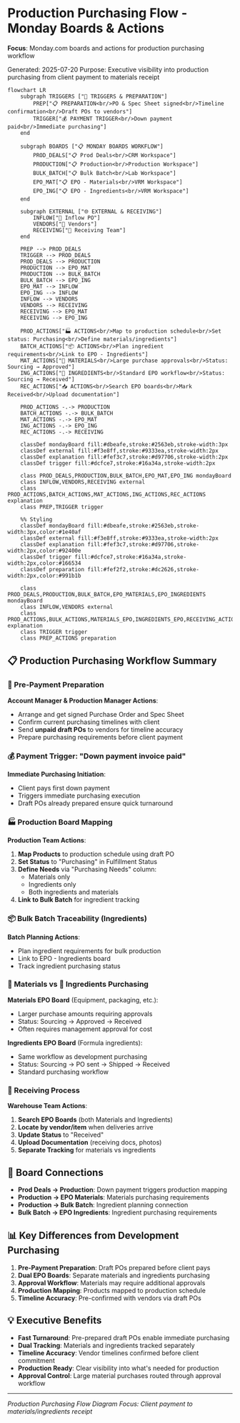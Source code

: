 # Production Purchasing Flow - Monday Boards & Actions

**Focus**: Monday.com boards and actions for production purchasing workflow

Generated: 2025-07-20
Purpose: Executive visibility into production purchasing from client payment to materials receipt

```mermaid
flowchart LR
    subgraph TRIGGERS ["🎯 TRIGGERS & PREPARATION"]
        PREP["📋 PREPARATION<br/>PO & Spec Sheet signed<br/>Timeline confirmation<br/>Draft POs to vendors"]
        TRIGGER["💰 PAYMENT TRIGGER<br/>Down payment paid<br/>Immediate purchasing"]
    end
    
    subgraph BOARDS ["📋 MONDAY BOARDS WORKFLOW"]
        PROD_DEALS["📋 Prod Deals<br/>CRM Workspace"]
        PRODUCTION["📋 Production<br/>Production Workspace"]
        BULK_BATCH["📋 Bulk Batch<br/>Lab Workspace"]
        EPO_MAT["📋 EPO - Materials<br/>VRM Workspace"]
        EPO_ING["📋 EPO - Ingredients<br/>VRM Workspace"]
    end
    
    subgraph EXTERNAL ["🌐 EXTERNAL & RECEIVING"]
        INFLOW["💸 Inflow PO"]
        VENDORS["🏪 Vendors"]
        RECEIVING["👥 Receiving Team"]
    end
    
    PREP --> PROD_DEALS
    TRIGGER --> PROD_DEALS
    PROD_DEALS --> PRODUCTION
    PRODUCTION --> EPO_MAT
    PRODUCTION --> BULK_BATCH
    BULK_BATCH --> EPO_ING
    EPO_MAT --> INFLOW
    EPO_ING --> INFLOW
    INFLOW --> VENDORS
    VENDORS --> RECEIVING
    RECEIVING --> EPO_MAT
    RECEIVING --> EPO_ING
    
    PROD_ACTIONS["🏭 ACTIONS<br/>Map to production schedule<br/>Set status: Purchasing<br/>Define materials/ingredients"]
    BATCH_ACTIONS["📦 ACTIONS<br/>Plan ingredient requirements<br/>Link to EPO - Ingredients"]
    MAT_ACTIONS["🔧 MATERIALS<br/>Large purchase approvals<br/>Status: Sourcing → Approved"]
    ING_ACTIONS["🧪 INGREDIENTS<br/>Standard EPO workflow<br/>Status: Sourcing → Received"]
    REC_ACTIONS["📥 ACTIONS<br/>Search EPO boards<br/>Mark Received<br/>Upload documentation"]
    
    PROD_ACTIONS -.-> PRODUCTION
    BATCH_ACTIONS -.-> BULK_BATCH
    MAT_ACTIONS -.-> EPO_MAT
    ING_ACTIONS -.-> EPO_ING
    REC_ACTIONS -.-> RECEIVING
    
    classDef mondayBoard fill:#dbeafe,stroke:#2563eb,stroke-width:3px
    classDef external fill:#f3e8ff,stroke:#9333ea,stroke-width:2px
    classDef explanation fill:#fef3c7,stroke:#d97706,stroke-width:2px
    classDef trigger fill:#dcfce7,stroke:#16a34a,stroke-width:2px
    
    class PROD_DEALS,PRODUCTION,BULK_BATCH,EPO_MAT,EPO_ING mondayBoard
    class INFLOW,VENDORS,RECEIVING external
    class PROD_ACTIONS,BATCH_ACTIONS,MAT_ACTIONS,ING_ACTIONS,REC_ACTIONS explanation
    class PREP,TRIGGER trigger
    
    %% Styling
    classDef mondayBoard fill:#dbeafe,stroke:#2563eb,stroke-width:3px,color:#1e40af
    classDef external fill:#f3e8ff,stroke:#9333ea,stroke-width:2px
    classDef explanation fill:#fef3c7,stroke:#d97706,stroke-width:2px,color:#92400e
    classDef trigger fill:#dcfce7,stroke:#16a34a,stroke-width:2px,color:#166534
    classDef preparation fill:#fef2f2,stroke:#dc2626,stroke-width:2px,color:#991b1b
    
    class PROD_DEALS,PRODUCTION,BULK_BATCH,EPO_MATERIALS,EPO_INGREDIENTS mondayBoard
    class INFLOW,VENDORS external
    class PROD_ACTIONS,BULK_ACTIONS,MATERIALS_EPO,INGREDIENTS_EPO,RECEIVING_ACTION,STATUS_PIPELINE explanation
    class TRIGGER trigger
    class PREP_ACTIONS preparation
```

## 📋 Production Purchasing Workflow Summary

### 🎯 Pre-Payment Preparation
**Account Manager & Production Manager Actions**:
- Arrange and get signed Purchase Order and Spec Sheet
- Confirm current purchasing timelines with client
- Send **unpaid draft POs** to vendors for timeline accuracy
- Prepare purchasing requirements before client payment

### 💰 Payment Trigger: "Down payment invoice paid"
**Immediate Purchasing Initiation**:
- Client pays first down payment
- Triggers immediate purchasing execution
- Draft POs already prepared ensure quick turnaround

### 🏭 Production Board Mapping
**Production Team Actions**:
1. **Map Products** to production schedule using draft PO
2. **Set Status** to "Purchasing" in Fulfillment Status
3. **Define Needs** via "Purchasing Needs" column:
   - Materials only
   - Ingredients only  
   - Both ingredients and materials
4. **Link to Bulk Batch** for ingredient tracking

### 📦 Bulk Batch Traceability (Ingredients)
**Batch Planning Actions**:
- Plan ingredient requirements for bulk production
- Link to EPO - Ingredients board
- Track ingredient purchasing status

### 🔧 Materials vs 🧪 Ingredients Purchasing

**Materials EPO Board** (Equipment, packaging, etc.):
- Larger purchase amounts requiring approvals
- Status: Sourcing → Approved → Received
- Often requires management approval for cost

**Ingredients EPO Board** (Formula ingredients):
- Same workflow as development purchasing
- Status: Sourcing → PO sent → Shipped → Received
- Standard purchasing workflow

### 👥 Receiving Process
**Warehouse Team Actions**:
1. **Search EPO Boards** (both Materials and Ingredients)
2. **Locate by vendor/item** when deliveries arrive
3. **Update Status** to "Received"
4. **Upload Documentation** (receiving docs, photos)
5. **Separate Tracking** for materials vs ingredients

## 🔗 Board Connections

- **Prod Deals → Production**: Down payment triggers production mapping
- **Production → EPO Materials**: Materials purchasing requirements
- **Production → Bulk Batch**: Ingredient planning connection
- **Bulk Batch → EPO Ingredients**: Ingredient purchasing requirements

## 📊 Key Differences from Development Purchasing

1. **Pre-Payment Preparation**: Draft POs prepared before client pays
2. **Dual EPO Boards**: Separate materials and ingredients purchasing
3. **Approval Workflow**: Materials may require additional approvals
4. **Production Mapping**: Products mapped to production schedule
5. **Timeline Accuracy**: Pre-confirmed with vendors via draft POs

## 💡 Executive Benefits

- **Fast Turnaround**: Pre-prepared draft POs enable immediate purchasing
- **Dual Tracking**: Materials and ingredients tracked separately
- **Timeline Accuracy**: Vendor timelines confirmed before client commitment
- **Production Ready**: Clear visibility into what's needed for production
- **Approval Control**: Large material purchases routed through approval workflow

---
*Production Purchasing Flow Diagram*
*Focus: Client payment to materials/ingredients receipt*